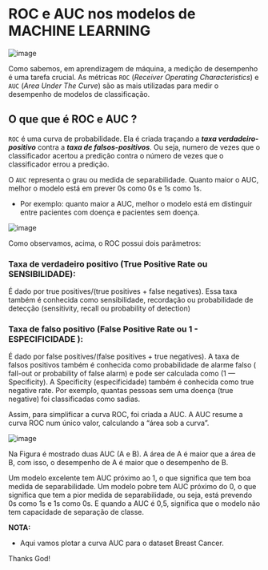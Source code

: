 # ROC e AUC nos modelos de MACHINE LEARNING

![image](https://user-images.githubusercontent.com/69597971/151716461-4363d1e5-d142-4c4e-b11a-945532e11702.png)


Como sabemos, em aprendizagem de máquina, a medição de desempenho é uma tarefa crucial. As métricas ``ROC`` (_Receiver Operating Characteristics_) e ``AUC`` (_Area Under The Curve_) são as mais utilizadas para medir o desempenho de modelos de classificação.


## O que que é ROC e AUC ?

``ROC`` é uma curva de probabilidade. Ela é criada traçando a **_taxa verdadeiro-positivo_** contra a **_taxa de falsos-positivos_**. Ou seja, numero de vezes que o classificador acertou a predição contra o número de vezes que o classificador errou a predição.

O ``AUC`` representa o grau ou medida de separabilidade. Quanto maior o AUC, melhor o modelo está em prever 0s como 0s e 1s como 1s. 

* Por exemplo: quanto maior a AUC, melhor o modelo está em distinguir entre pacientes com doença e pacientes sem doença.


![image](https://user-images.githubusercontent.com/69597971/151716506-ee05ef44-3bbc-4956-bd21-29ec1c2fe2af.png)

Como observamos, acima, o ROC possui dois parâmetros:

### **Taxa de verdadeiro positivo** (True Positive Rate ou SENSIBILIDADE):

É dado por true positives/(true positives + false negatives). Essa taxa também é conhecida como sensibilidade, recordação ou probabilidade de detecção (sensitivity, recall ou probability of detection)




### **Taxa de falso positivo** (False Positive Rate ou 1 - ESPECIFICIDADE ):

É dado por false positives/(false positives + true negatives). A taxa de falsos positivos também é conhecida como probabilidade de alarme falso ( fall-out or probability of false alarm) e pode ser calculada como (1 — Specificity). A Specificity (especificidade) também é conhecida como true negative rate. Por exemplo, quantas pessoas sem uma doença (true negative) foi classificadas como sadias.

Assim, para simplificar a curva ROC, foi criada a AUC. A AUC resume a curva ROC num único valor, calculando a “área sob a curva”.

![image](https://user-images.githubusercontent.com/69597971/151717554-ab801b0e-f128-473e-b734-089a04740a2a.png)

Na Figura é mostrado duas AUC (A e B). A área de A é maior que a área de B, com isso, o desempenho de A é maior que o desempenho de B.

Um modelo excelente tem AUC próximo ao 1, o que significa que tem boa medida de separabilidade. Um modelo pobre tem AUC próximo do 0, o que significa que tem a pior medida de separabilidade, ou seja, está prevendo 0s como 1s e 1s como 0s. E quando a AUC é 0,5, significa que o modelo não tem capacidade de separação de classe.

**NOTA:**

* Aqui vamos plotar a curva AUC para o dataset Breast Cancer.



Thanks God!





